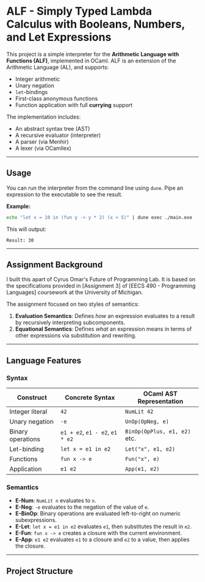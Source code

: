 # ALF - Simply Typed Lambda Calculus with Booleans, Numbers, and Let Expressions

This project is a simple interpreter for the **Arithmetic Language with Functions (ALF)**, implemented in OCaml. ALF is an extension of the Arithmetic Language (AL), and supports:
- Integer arithmetic
- Unary negation
- `let`-bindings
- First-class anonymous functions
- Function application with full **currying** support

The implementation includes:
- An abstract syntax tree (AST)
- A recursive evaluator (interpreter)
- A parser (via Menhir)
- A lexer (via OCamllex)

---

## Usage

You can run the interpreter from the command line using `dune`. Pipe an expression to the executable to see the result.

**Example:**
```sh
echo "let x = 10 in (fun y -> y * 2) (x + 5)" | dune exec ./main.exe
```
This will output:
```
Result: 30
```

---

## Assignment Background

I built this apart of Cyrus Omar's Future of Programming Lab. It is  based on the specifications provided in [Assignment 3] of [EECS 490 - Programming Languages] coursework at the University of Michigan.

The assignment focused on two styles of semantics:
1. **Evaluation Semantics**: Defines *how* an expression evaluates to a result by recursively interpreting subcomponents.
2. **Equational Semantics**: Defines *what* an expression means in terms of other expressions via substitution and rewriting.

---

##  Language Features

### Syntax

| Construct         | Concrete Syntax             | OCaml AST Representation      |
|------------------|-----------------------------|-------------------------------|
| Integer literal   | `42`                        | `NumLit 42`                   |
| Unary negation    | `-e`                        | `UnOp(OpNeg, e)`              |
| Binary operations | `e1 + e2`, `e1 - e2`, `e1 * e2` | `BinOp(OpPlus, e1, e2)` etc. |
| Let-binding       | `let x = e1 in e2`          | `Let("x", e1, e2)`            |
| Functions         | `fun x -> e`                | `Fun("x", e)`                 |
| Application       | `e1 e2`                     | `App(e1, e2)`                 |

### Semantics

- **E-Num**: `NumLit n` evaluates to `n`.
- **E-Neg**: `-e` evaluates to the negation of the value of `e`.
- **E-BinOp**: Binary operations are evaluated left-to-right on numeric subexpressions.
- **E-Let**: `let x = e1 in e2` evaluates `e1`, then substitutes the result in `e2`.
- **E-Fun**: `fun x -> e` creates a closure with the current environment.
- **E-App**: `e1 e2` evaluates `e1` to a closure and `e2` to a value, then applies the closure.

---

## Project Structure

```